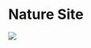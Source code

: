 <h1>Nature Site</h1>
<!-- <img src='./././Nature_Site' alt="Nature Site" title="NATURE SITE"/> -->
<img src=“https://github.com/KrisKasprzak/ILI9341_t3_controls 602”>


